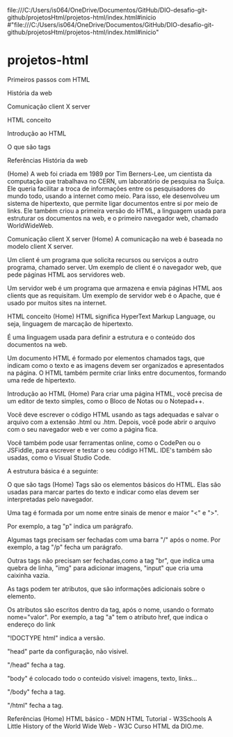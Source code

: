 file:///C:/Users/is064/OneDrive/Documentos/GitHub/DIO-desafio-git-github/projetosHtml/projetos-html/index.html#inicio
#"file:///C:/Users/is064/OneDrive/Documentos/GitHub/DIO-desafio-git-github/projetosHtml/projetos-html/index.html#inicio"
# projetos-html
Primeiros passos com HTML

História  da web

Comunicação client X server

HTML conceito

Introdução ao HTML

O que são tags

Referências
História da web

(Home)
A web foi criada em 1989 por Tim Berners-Lee, um cientista da computação que trabalhava no CERN, um laboratório de pesquisa na Suíça. Ele queria facilitar a troca de informações entre os pesquisadores do mundo todo, usando a internet como meio. Para isso, ele desenvolveu um sistema de hipertexto, que permite ligar documentos entre si por meio de links. Ele também criou a primeira versão do HTML, a linguagem usada para estruturar os documentos na web, e o primeiro navegador web, chamado WorldWideWeb.

Comunicação client X server
(Home)
A comunicação na web é baseada no modelo client X server.

Um client é um programa que solicita recursos ou serviços a outro programa, chamado server. Um exemplo de client é o navegador web, que pede páginas HTML aos servidores web.

Um servidor web é um programa que armazena e envia páginas HTML aos clients que as requisitam. Um exemplo de servidor web é o Apache, que é usado por muitos sites na internet.

HTML conceito
(Home)
HTML significa HyperText Markup Language, ou seja, linguagem de marcação de hipertexto.

É uma linguagem usada para definir a estrutura e o conteúdo dos documentos na web.

Um documento HTML é formado por elementos chamados tags, que indicam como o texto e as imagens devem ser organizados e apresentados na página. O HTML também permite criar links entre documentos, formando uma rede de hipertexto.

Introdução ao HTML
(Home)
Para criar uma página HTML, você precisa de um editor de texto simples, como o Bloco de Notas ou o Notepad++.

Você deve escrever o código HTML usando as tags adequadas e salvar o arquivo com a extensão .html ou .htm. Depois, você pode abrir o arquivo com o seu navegador web e ver como a página fica.

Você também pode usar ferramentas online, como o CodePen ou o JSFiddle, para escrever e testar o seu código HTML. IDE's também são usadas, como o Visual Studio Code.

A estrutura básica é a seguinte:


O que são tags
(Home)
Tags são os elementos básicos do HTML. Elas são usadas para marcar partes do texto e indicar como elas devem ser interpretadas pelo navegador.

Uma tag é formada por um nome entre sinais de menor e maior "<" e ">".

Por exemplo, a tag "p" indica um parágrafo.

Algumas tags precisam ser fechadas com uma barra "/" após o nome. Por exemplo, a tag "/p" fecha um parágrafo.

Outras tags não precisam ser fechadas,como a tag "br", que indica uma quebra de linha, "img" para adicionar imagens, "input" que cria uma caixinha vazia.

As tags podem ter atributos, que são informações adicionais sobre o elemento.

Os atributos são escritos dentro da tag, após o nome, usando o formato nome="valor". Por exemplo, a tag "a" tem o atributo href, que indica o endereço do link

"!DOCTYPE html" indica a versão.

"head" parte da configuração, não visivel.

"/head" fecha a tag.

"body" é colocado todo o conteúdo visivel: imagens, texto, links...

"/body" fecha a tag.

"/html" fecha a tag.

Referências
(Home)
HTML básico - MDN
HTML Tutorial - W3Schools
A Little History of the World Wide Web - W3C
Curso HTML da DIO.me.
